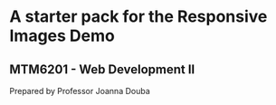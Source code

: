 # A starter pack for the Responsive Images Demo 
## MTM6201 - Web Development II
Prepared by Professor Joanna Douba
